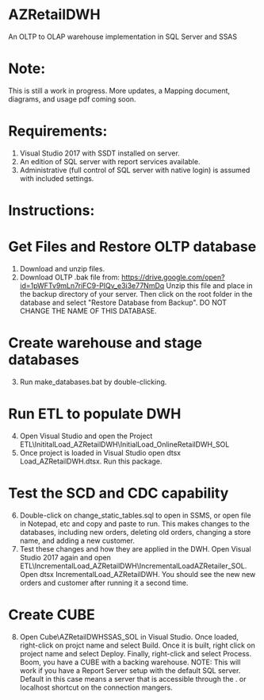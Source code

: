 
# AZRetailDWH
An OLTP to OLAP warehouse implementation in SQL Server and SSAS

# Note:
This is still a work in progress. More updates, a Mapping document, diagrams, and usage pdf coming soon.

# Requirements: 
1) Visual Studio 2017 with SSDT installed on server.
2) An edition of SQL server with report services available. 
3) Administrative (full control of SQL server with native login) is assumed with included settings. 

# Instructions:

# Get Files and Restore OLTP database
1) Download and unzip files. 
2) Download OLTP .bak file from: https://drive.google.com/open?id=1pWFTv9mLn7riFC9-PIQv_e3i3e77NmDq
Unzip this file and place in the backup directory of your server. Then click on the root folder in the database and select "Restore Database from Backup".  DO NOT CHANGE THE NAME OF THIS DATABASE.

# Create warehouse and stage databases
3) Run make_databases.bat by double-clicking.

# Run ETL to populate DWH

4) Open Visual Studio and open the Project ETL\InititalLoad_AZRetailDWH\InitialLoad_OnlineRetailDWH_SOL
5) Once project is loaded in Visual Studio open dtsx Load_AZRetailDWH.dtsx. Run this package.

# Test the SCD and CDC capability

6) Double-click on change_static_tables.sql to open in SSMS, or open file in Notepad, etc and copy and paste to run. This makes changes to the databases, including new orders, deleting old orders, changing a store name, and adding a new customer.
7) Test these changes and how they are applied in the DWH. Open Visual Studio 2017 again and open ETL\IncrementalLoad_AZRetailDWH\IncrementalLoadAZRetailer_SOL. Open dtsx IncrementalLoad_AZRetailDWH. You should see the new new orders and customer after running it a second time.

# Create CUBE

8) Open Cube\AZRetailDWHSSAS_SOL in Visual Studio. Once loaded, right-click on projct name and select Build. Once it is built, right click on project name and select Deploy. Finally, right-click and select Process. Boom, you have a CUBE with a backing warehouse. NOTE: This will work if you have a Report Server setup with the default SQL server. Default in this case means a server that is accessible through the . or localhost shortcut on the connection mangers.
